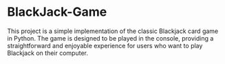 # BlackJack-Game
This project is a simple implementation of the classic Blackjack card game in Python. The game is designed to be played in the console, providing a straightforward and enjoyable experience for users who want to play Blackjack on their computer.
